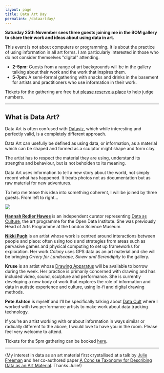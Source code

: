 ```yaml
---
layout: page
title: Data Art Day
permalink: /dataartday/
---
```


**Saturday 25th November sees three guests joining me in the BOM gallery to share their work and ideas about using data in art.** 

This event is not about computers or programming. It is about the practice of using information in all art forms. I am particularly interested in those who do not consider themselves "digital" attending. 

- **2-5pm:** Guests from a range of art backgrounds will be in the gallery talking about their work and the work that inspires them. 
- **5-7pm:** A semi-formal gathering with snacks and drinks in the basement for artists and practitioners who use information in their work. 

Tickets for the gathering are free but [please reserve a place](https://www.eventbrite.co.uk/e/data-art-day-tickets-39793686989) to help judge numbers. 

*****

## What is Data Art?

Data Art is often confused with [Dataviz](https://en.wikipedia.org/wiki/Data_visualization), which while interesting and perfectly valid, is a completely different approach. 

Data Art can usefully be defined as using data, or information, as a material which can be shaped and formed as a sculptor might shape and form clay. 

The artist has to respect the material they are using, understand its strengths and behaviour, but is not beholden to its meaning. 

Data Art uses information to tell a new story about the world, not simply record what has happened. It treats photos not as documentation but as raw material for new adventures. 

To help me tease this idea into something coherent, I will be joined by three guests. From left to right...

![](http://instructionsforhumans.com/images/hannah_nikki_susan_pete.jpg)

**[Hannah Redler Hawes](https://theodi.org/team/hannah-redler)** is an independent curator representing [Data as Culture](https://theodi.org/culture), the art programme for the Open Data Institute. She was previously Head of Arts Programme at the London Science Museum. 

**[Nikki Pugh](http://npugh.co.uk/)** is an artist whose work is centred around interactions between people and place: often using tools and strategies from areas such as pervasive games and physical computing to set up frameworks for exploration. Her work *Colony* uses GPS data as an art material and she will be bringing *Orrery for Landscape, Sinew and Serendipity* to the gallery. 

**Kruse** is an artist whose [Drawing Apparatus](http://instructionsforhumans.com/kruse/) will be available to borrow during the week. Her practice is primarily concerned with drawing and has included video, sound, sculpture and performance. She is currently developing a new body of work that explores the role of information and data in autistic experience and culture, using lo-fi and digital drawing methods. 

**Pete Ashton** is myself and I'll be specifically talking about [Data Cult](http://instructionsforhumans.com/datacult/) where I worked with two performance artists to make work about data tracking technology.

If you're an artist working with or about information in ways similar or radically different to the above, I would love to have you in the room. Please feel very welcome to attend. 

Tickets for the 5pm gathering can be booked [here](https://www.eventbrite.co.uk/e/data-art-day-tickets-39793686989). 

*****

(My interest in data as an art material first crystallised at a talk by [Julie Freeman](http://www.translatingnature.org) and her co-authored paper [A Concise Taxonomy for Describing Data as an Art Material](https://www.researchgate.net/publication/283053670_A_Concise_Taxonomy_for_Describing_Data_as_an_Art_Material). Thanks Julie!)

